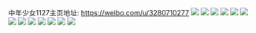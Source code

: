 中年少女1127主页地址: https://weibo.com/u/3280710277 
![](https://wx4.sinaimg.cn/mw2000/c38baa85gy1h93uctt2m9j20zj1bewqq.jpg) 
![](https://wx4.sinaimg.cn/mw2000/c38baa85gy1h93ud45hj1j22c03407wi.jpg) 
![](https://wx4.sinaimg.cn/mw2000/c38baa85gy1h93uczmg5ij21vq2p0hdv.jpg) 
![](https://wx4.sinaimg.cn/mw2000/c38baa85gy1h5vh1i9l8kj20u00vgabo.jpg) 
![](https://wx4.sinaimg.cn/mw2000/c38baa85gy1h421p84h7mj222a2up1kz.jpg) 
![](https://wx4.sinaimg.cn/mw2000/c38baa85gy1h421p9npmbj226u2trx6q.jpg) 
![](https://wx4.sinaimg.cn/mw2000/c38baa85gy1h421sxk08yj22c033zqv8.jpg) 
![](https://wx4.sinaimg.cn/mw2000/c38baa85gy1h421qg1i09j20wi130tdh.jpg) 
![](https://wx4.sinaimg.cn/mw2000/c38baa85gy1h421sy3pkuj20if0hfwg7.jpg) 
![](https://wx4.sinaimg.cn/mw2000/c38baa85gy1h421t3y5d3j21nw20ze82.jpg) 
![](https://wx4.sinaimg.cn/mw2000/c38baa85gy1h421syizjej20t80yk0wo.jpg) 
![](https://wx4.sinaimg.cn/mw2000/c38baa85gy1gvrssl67o5j228a2jb1l0.jpg) 
![](https://wx4.sinaimg.cn/mw2000/c38baa85gy1gvrssmwftzj227h2skx6r.jpg) 
